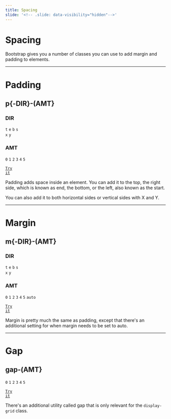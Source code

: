 ```yaml
---
title: Spacing
slide: '<!-- .slide: data-visibility="hidden"-->'
---
```


<!-- .slide: data-state="layout-title" class="bg-dark"-->

# Spacing

> >

Bootstrap gives you a number of classes you can use to add margin and padding to elements.

---

<!-- .slide: data-state="layout-code-list" -->

# Padding

## p{-DIR}-(AMT}

### DIR

`t` `e` `b` `s` <br>`x` `y`

### AMT

`0` `1` `2` `3` `4` `5`

<a href="https://codepen.io/planetoftheweb/pen/PoWOxZw" target="_blank"><code class="code-royal">Try it</code></a>

> >

Padding adds space inside an element. You can add it to the top, the right side, which is known as end, the bottom, or the left, also known as the start.

You can also add it to both horizontal sides or vertical sides with X and Y.

---

<!-- .slide: data-state="layout-code-list" -->

# Margin

## m{-DIR}-(AMT}

### DIR

`t` `e` `b` `s` <br>`x` `y`

### AMT

`0` `1` `2` `3` `4` `5` `auto`

<a href="https://codepen.io/planetoftheweb/pen/YzNERJX?editors=1000" target="_blank"><code class="code-royal">Try it</code></a>

> >

Margin is pretty much the same as padding, except that there's an additional setting for when margin needs to be set to auto.

---

<!-- .slide: data-state="layout-code-list" -->

# Gap

## gap-(AMT}

`0` `1` `2` `3` `4` `5`

<a href="https://codepen.io/planetoftheweb/pen/RwKjqda?editors=1000" target="_blank"><code class="code-royal">Try it</code></a>

> >

There's an additional utility called gap that is only relevant for the `display-grid` class.
